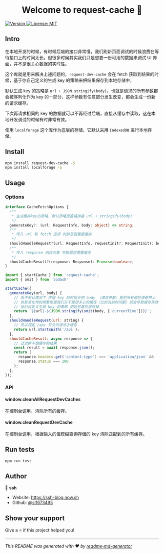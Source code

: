 <h1 align="center">Welcome to request-cache 👋</h1>
<p>
  <a href="https://www.npmjs.com/package/request-cache" target="_blank">
    <img alt="Version" src="https://img.shields.io/npm/v/request-cache.svg">
  </a>
  <a href="#" target="_blank">
    <img alt="License: MIT" src="https://img.shields.io/badge/License-MIT-yellow.svg" />
  </a>
</p>

## Intro
在本地开发的时候，有时候后端的接口非常慢，我们刷新页面调试的时候浪费在等待接口上的时间太长。但很多时候其实我们只是想要一份可用的数据来调试 UI 界面，并不是很关心数据的实时性。

这个库就是用来解决上述问题的，`request-dev-cache` 会在 fetch 获取到结果的时候，基于你自己定义的生成 key 的策略来把结果保存到本地存储中，

默认生成 key 的策略是 `url + JSON.stringify(body)`，也就是请求的所有参数都会被序列化作为 key 的一部分，这样参数有任意部分发生改变，都会生成一份新的请求缓存。

下次再请求相同的 key 的数据就可以不再经过后端，直接从缓存中读取，这在本地开发调试的时候有时非常有效。

使用 `localforage` 这个库作为底层的存储，它默认采用 `IndexedDB` 进行本地存储。

## Install

```sh
npm install request-dev-cache -S
npm install localforage -S
```

## Usage

### Options

```ts
interface CacheFetchOptions {
  /**
   * 生成缓存key的策略，默认策略是直接拼接 url + stringify(body)
   */
  generateKey?: (url: RequestInfo, body: object) => string;
  /**
   * 传入 url 和 fetch 选项 判断是否需要缓存
   */
  shouldHandleRequest?(url: RequestInfo, requestInit?: RequestInit): boolean;
  /**
   * 传入 response 响应对象 判断是否需要缓存
   */
  shouldCacheResult?(response: Response): Promise<boolean>;
}
```

```js
import { startCache } from 'request-cache';
import { omit } from 'lodash'

startCache({
  generateKey(url, body) {
    // 由于默认情况下 拼接 key 的时候会把 body （请求参数）里的所有属性值都带上 
    // 有些变化特别频繁但是我们又不是很关心的属性（比如当前时间戳）就会导致缓存失效
    // 我们自定义生成 key 的策略 把这些属性排除掉
    return `${url}-${JSON.stringify(omit(body, ['currentTime']))}`;
  },
  shouldHandleRequest(url: string) {
    // 可以规定 /api 开头的请求才缓存
    return url.startsWith('/api');
  },
  shouldCacheResult: async response => {
    // 过滤掉不想缓存的结果
    const result = await response.json();
    return (
      response.headers.get('content-type') === 'application/json' &&
      response.status === 200
    );
  },
});
```

### API

#### window.cleanAllRequestDevCaches

在控制台调用，清除所有的缓存。

#### window.cleanRequestDevCache

在控制台调用，根据输入的值模糊查询存储的 key 清除匹配到的所有缓存。

## Run tests

```sh
npm run test
```

## Author

👤 **ssh**

- Website: https://ssh-blog.now.sh
- Github: [@sl1673495](https://github.com/sl1673495)

## Show your support

Give a ⭐️ if this project helped you!

---

_This README was generated with ❤️ by [readme-md-generator](https://github.com/kefranabg/readme-md-generator)_
